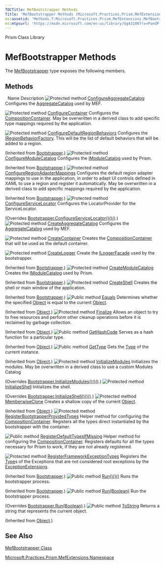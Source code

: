 ```yaml
---
TOCTitle: MefBootstrapper Methods
Title: 'MefBootstrapper Methods (Microsoft.Practices.Prism.MefExtensions)'
ms:assetid: 'Methods.T:Microsoft.Practices.Prism.MefExtensions.MefBootstrapper'
ms:mtpsurl: 'https://msdn.microsoft.com/en-us/library/Gg431007(v=PandP.50)'
---
```


Prism Class Library

MefBootstrapper Methods
=======================

The [MefBootstrapper](https://msdn.microsoft.com/t:microsoft.practices.prism.mefextensions.mefbootstrapper) type exposes the following members.

Methods
-------

<span id="methodTableToggle"></span>
 
Name
Description
![](https://msdn.microsoft.com/en-us/Gg431007.protmethod(en-us,PandP.50).gif "Protected method")
[ConfigureAggregateCatalog](https://msdn.microsoft.com/m:microsoft.practices.prism.mefextensions.mefbootstrapper.configureaggregatecatalog)
Configures the [AggregateCatalog](https://msdn.microsoft.com/p:microsoft.practices.prism.mefextensions.mefbootstrapper.aggregatecatalog) used by MEF.

![](https://msdn.microsoft.com/en-us/Gg431007.protmethod(en-us,PandP.50).gif "Protected method")
[ConfigureContainer](https://msdn.microsoft.com/m:microsoft.practices.prism.mefextensions.mefbootstrapper.configurecontainer)
Configures the [CompositionContainer](http://msdn2.microsoft.com/en-us/library/dd833553). May be overwritten in a derived class to add specific type mappings required by the application.

![](https://msdn.microsoft.com/en-us/Gg431007.protmethod(en-us,PandP.50).gif "Protected method")
[ConfigureDefaultRegionBehaviors](https://msdn.microsoft.com/m:microsoft.practices.prism.bootstrapper.configuredefaultregionbehaviors)
Configures the [IRegionBehaviorFactory](https://msdn.microsoft.com/t:microsoft.practices.prism.regions.iregionbehaviorfactory). This will be the list of default behaviors that will be added to a region.

(Inherited from [Bootstrapper](https://msdn.microsoft.com/t:microsoft.practices.prism.bootstrapper).)
![](https://msdn.microsoft.com/en-us/Gg431007.protmethod(en-us,PandP.50).gif "Protected method")
[ConfigureModuleCatalog](https://msdn.microsoft.com/m:microsoft.practices.prism.bootstrapper.configuremodulecatalog)
Configures the [IModuleCatalog](https://msdn.microsoft.com/t:microsoft.practices.prism.modularity.imodulecatalog) used by Prism.

(Inherited from [Bootstrapper](https://msdn.microsoft.com/t:microsoft.practices.prism.bootstrapper).)
![](https://msdn.microsoft.com/en-us/Gg431007.protmethod(en-us,PandP.50).gif "Protected method")
[ConfigureRegionAdapterMappings](https://msdn.microsoft.com/m:microsoft.practices.prism.bootstrapper.configureregionadaptermappings)
Configures the default region adapter mappings to use in the application, in order to adapt UI controls defined in XAML to use a region and register it automatically. May be overwritten in a derived class to add specific mappings required by the application.

(Inherited from [Bootstrapper](https://msdn.microsoft.com/t:microsoft.practices.prism.bootstrapper).)
![](https://msdn.microsoft.com/en-us/Gg431007.protmethod(en-us,PandP.50).gif "Protected method")
[ConfigureServiceLocator](https://msdn.microsoft.com/m:microsoft.practices.prism.mefextensions.mefbootstrapper.configureservicelocator)
Configures the LocatorProvider for the ServiceLocator.

(Overrides [Bootstrapper.ConfigureServiceLocator()()()](https://msdn.microsoft.com/m:microsoft.practices.prism.bootstrapper.configureservicelocator).)
![](https://msdn.microsoft.com/en-us/Gg431007.protmethod(en-us,PandP.50).gif "Protected method")
[CreateAggregateCatalog](https://msdn.microsoft.com/m:microsoft.practices.prism.mefextensions.mefbootstrapper.createaggregatecatalog)
Configures the [AggregateCatalog](https://msdn.microsoft.com/p:microsoft.practices.prism.mefextensions.mefbootstrapper.aggregatecatalog) used by MEF.

![](https://msdn.microsoft.com/en-us/Gg431007.protmethod(en-us,PandP.50).gif "Protected method")
[CreateContainer](https://msdn.microsoft.com/m:microsoft.practices.prism.mefextensions.mefbootstrapper.createcontainer)
Creates the [CompositionContainer](http://msdn2.microsoft.com/en-us/library/dd833553) that will be used as the default container.

![](https://msdn.microsoft.com/en-us/Gg431007.protmethod(en-us,PandP.50).gif "Protected method")
[CreateLogger](https://msdn.microsoft.com/m:microsoft.practices.prism.bootstrapper.createlogger)
Create the [ILoggerFacade](https://msdn.microsoft.com/t:microsoft.practices.prism.logging.iloggerfacade) used by the bootstrapper.

(Inherited from [Bootstrapper](https://msdn.microsoft.com/t:microsoft.practices.prism.bootstrapper).)
![](https://msdn.microsoft.com/en-us/Gg431007.protmethod(en-us,PandP.50).gif "Protected method")
[CreateModuleCatalog](https://msdn.microsoft.com/m:microsoft.practices.prism.bootstrapper.createmodulecatalog)
Creates the [IModuleCatalog](https://msdn.microsoft.com/t:microsoft.practices.prism.modularity.imodulecatalog) used by Prism.

(Inherited from [Bootstrapper](https://msdn.microsoft.com/t:microsoft.practices.prism.bootstrapper).)
![](https://msdn.microsoft.com/en-us/Gg431007.protmethod(en-us,PandP.50).gif "Protected method")
[CreateShell](https://msdn.microsoft.com/m:microsoft.practices.prism.bootstrapper.createshell)
Creates the shell or main window of the application.

(Inherited from [Bootstrapper](https://msdn.microsoft.com/t:microsoft.practices.prism.bootstrapper).)
![](https://msdn.microsoft.com/en-us/Gg431007.pubmethod(en-us,PandP.50).gif "Public method")
[Equals](http://msdn2.microsoft.com/en-us/library/bsc2ak47)
Determines whether the specified [Object](http://msdn2.microsoft.com/en-us/library/e5kfa45b) is equal to the current [Object](http://msdn2.microsoft.com/en-us/library/e5kfa45b).

(Inherited from [Object](http://msdn2.microsoft.com/en-us/library/e5kfa45b).)
![](https://msdn.microsoft.com/en-us/Gg431007.protmethod(en-us,PandP.50).gif "Protected method")
[Finalize](http://msdn2.microsoft.com/en-us/library/4k87zsw7)
Allows an object to try to free resources and perform other cleanup operations before it is reclaimed by garbage collection.

(Inherited from [Object](http://msdn2.microsoft.com/en-us/library/e5kfa45b).)
![](https://msdn.microsoft.com/en-us/Gg431007.pubmethod(en-us,PandP.50).gif "Public method")
[GetHashCode](http://msdn2.microsoft.com/en-us/library/zdee4b3y)
Serves as a hash function for a particular type.

(Inherited from [Object](http://msdn2.microsoft.com/en-us/library/e5kfa45b).)
![](https://msdn.microsoft.com/en-us/Gg431007.pubmethod(en-us,PandP.50).gif "Public method")
[GetType](http://msdn2.microsoft.com/en-us/library/dfwy45w9)
Gets the [Type](http://msdn2.microsoft.com/en-us/library/42892f65) of the current instance.

(Inherited from [Object](http://msdn2.microsoft.com/en-us/library/e5kfa45b).)
![](https://msdn.microsoft.com/en-us/Gg431007.protmethod(en-us,PandP.50).gif "Protected method")
[InitializeModules](https://msdn.microsoft.com/m:microsoft.practices.prism.mefextensions.mefbootstrapper.initializemodules)
Initializes the modules. May be overwritten in a derived class to use a custom Modules Catalog

(Overrides [Bootstrapper.InitializeModules()()()](https://msdn.microsoft.com/m:microsoft.practices.prism.bootstrapper.initializemodules).)
![](https://msdn.microsoft.com/en-us/Gg431007.protmethod(en-us,PandP.50).gif "Protected method")
[InitializeShell](https://msdn.microsoft.com/m:microsoft.practices.prism.mefextensions.mefbootstrapper.initializeshell)
Initializes the shell.

(Overrides [Bootstrapper.InitializeShell()()()](https://msdn.microsoft.com/m:microsoft.practices.prism.bootstrapper.initializeshell).)
![](https://msdn.microsoft.com/en-us/Gg431007.protmethod(en-us,PandP.50).gif "Protected method")
[MemberwiseClone](http://msdn2.microsoft.com/en-us/library/57ctke0a)
Creates a shallow copy of the current [Object](http://msdn2.microsoft.com/en-us/library/e5kfa45b).

(Inherited from [Object](http://msdn2.microsoft.com/en-us/library/e5kfa45b).)
![](https://msdn.microsoft.com/en-us/Gg431007.protmethod(en-us,PandP.50).gif "Protected method")
[RegisterBootstrapperProvidedTypes](https://msdn.microsoft.com/m:microsoft.practices.prism.mefextensions.mefbootstrapper.registerbootstrapperprovidedtypes)
Helper method for configuring the [CompositionContainer](http://msdn2.microsoft.com/en-us/library/dd833553). Registers all the types direct instantiated by the bootstrapper with the container.

![](https://msdn.microsoft.com/en-us/Gg431007.pubmethod(en-us,PandP.50).gif "Public method")
[RegisterDefaultTypesIfMissing](https://msdn.microsoft.com/m:microsoft.practices.prism.mefextensions.mefbootstrapper.registerdefaulttypesifmissing)
Helper method for configuring the [CompositionContainer](http://msdn2.microsoft.com/en-us/library/dd833553). Registers defaults for all the types necessary for Prism to work, if they are not already registered.

![](https://msdn.microsoft.com/en-us/Gg431007.protmethod(en-us,PandP.50).gif "Protected method")
[RegisterFrameworkExceptionTypes](https://msdn.microsoft.com/m:microsoft.practices.prism.bootstrapper.registerframeworkexceptiontypes)
Registers the [Type](http://msdn2.microsoft.com/en-us/library/42892f65)s of the Exceptions that are not considered root exceptions by the [ExceptionExtensions](https://msdn.microsoft.com/t:microsoft.practices.prism.exceptionextensions).

(Inherited from [Bootstrapper](https://msdn.microsoft.com/t:microsoft.practices.prism.bootstrapper).)
![](https://msdn.microsoft.com/en-us/Gg431007.pubmethod(en-us,PandP.50).gif "Public method")
[Run()()()](https://msdn.microsoft.com/m:microsoft.practices.prism.bootstrapper.run)
Runs the bootstrapper process.

(Inherited from [Bootstrapper](https://msdn.microsoft.com/t:microsoft.practices.prism.bootstrapper).)
![](https://msdn.microsoft.com/en-us/Gg431007.pubmethod(en-us,PandP.50).gif "Public method")
[Run(Boolean)](https://msdn.microsoft.com/m:microsoft.practices.prism.mefextensions.mefbootstrapper.run(system.boolean))
Run the bootstrapper process.

(Overrides [Bootstrapper.Run(Boolean)](https://msdn.microsoft.com/m:microsoft.practices.prism.bootstrapper.run(system.boolean)).)
![](https://msdn.microsoft.com/en-us/Gg431007.pubmethod(en-us,PandP.50).gif "Public method")
[ToString](http://msdn2.microsoft.com/en-us/library/7bxwbwt2)
Returns a string that represents the current object.

(Inherited from [Object](http://msdn2.microsoft.com/en-us/library/e5kfa45b).)

See Also
--------

<span id="seeAlsoToggle"></span>
[MefBootstrapper Class](https://msdn.microsoft.com/t:microsoft.practices.prism.mefextensions.mefbootstrapper)

[Microsoft.Practices.Prism.MefExtensions Namespace](https://msdn.microsoft.com/n:microsoft.practices.prism.mefextensions)
